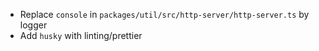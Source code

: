 - Replace `console` in `packages/util/src/http-server/http-server.ts` by logger
- Add `husky` with linting/prettier
